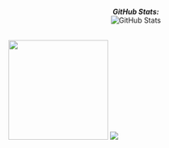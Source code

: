 <div>
  <p align="center">
      <b>
          <em>GitHub Stats:</em>
      </b> 
      <br/>
      <img src="https://github-readme-streak-stats.herokuapp.com/?user=Pasindu-Jayasundara" alt="GitHub Stats" /> 
      <br/><br/>
  </p>
</div>

<div>
  <p>
    <img src="https://github-readme-stats.vercel.app/api/top-langs/?username=Pasindu-Jayasundara&layout=compact" height="197"/> 
    <img src="https://github-readme-stats.vercel.app/api?username=Pasindu-Jayasundara&show_icons=true&include_all_commits=true" /> 
  </p>
</div>
